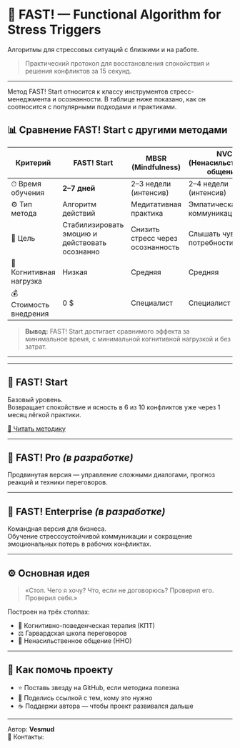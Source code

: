 # 🧠 FAST! — Functional Algorithm for Stress Triggers  
Алгоритмы для стрессовых ситуаций с близкими и на работе.

> Практический протокол для восстановления спокойствия и решения конфликтов за 15 секунд.

---

Метод FAST! Start относится к классу инструментов стресс-менеджмента и осознанности.
В таблице ниже показано, как он соотносится с популярными подходами и практиками.

## 📊 Сравнение FAST! Start с другими методами

| Критерий | **FAST! Start** | **MBSR (Mindfulness)** | **NVC (Ненасильственное общение)** | **EQ-тренинги** |
|-----------|----------------|-------------------------|------------------------------------|------------------|
| ⏱ Время обучения | **2–7 дней** | 2–3 недели (интенсив) | 2–4 недели (интенсив) | 2–3 недели (интенсив) |
| ⚙️ Тип метода | Алгоритм действий | Медитативная практика | Эмпатическая коммуникация | Когнитивная модель |
| 🎯 Цель | Стабилизировать эмоцию и действовать осознанно | Снизить стресс через осознанность | Слышать чувства и потребности | Понимать эмоции и управлять ими |
| 🧠 Когнитивная нагрузка | Низкая | Средняя | Средняя | Высокая |
| 💰 Стоимость внедрения | 0 $ | Специалист | Специалист | Специалист |

> **Вывод:** FAST! Start достигает сравнимого эффекта за минимальное время, с минимальной когнитивной нагрузкой и без затрат.

---


---

## 🌱 FAST! Start
Базовый уровень.  
Возвращает спокойствие и ясность в 6 из 10 конфликтов уже через 1 месяц лёгкой практики.

[📄 Читать методику](./FAST!%20Start.md)

---

## 💎 FAST! Pro *(в разработке)*  
Продвинутая версия — управление сложными диалогами, прогноз реакций и техники переговоров.

---

## 🏢 FAST! Enterprise *(в разработке)*  
Командная версия для бизнеса.  
Обучение стрессоустойчивой коммуникации и сокращение эмоциональных потерь в рабочих конфликтах.

---

## ⚙️ Основная идея
> «Стоп. Чего я хочу? Что, если не договорюсь? Проверил его. Проверил себя.»

Построен на трёх столпах:
- 🧩 Когнитивно-поведенческая терапия (КПТ)  
- ⚖️ Гарвардская школа переговоров  
- 💬 Ненасильственное общение (ННО)

---

## 🤝 Как помочь проекту
- ⭐ Поставь звезду на GitHub, если методика полезна  
- 💌 Поделись ссылкой с тем, кому это нужно  
- ☕ Поддержи автора — чтобы проект развивался дальше  

---

Автор: **Vesmud**  
📧 Контакты:
